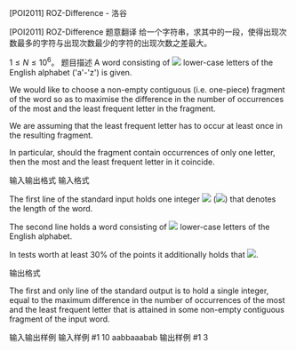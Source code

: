 



[POI2011] ROZ-Difference - 洛谷














[POI2011] ROZ-Difference
题意翻译
给一个字符串，求其中的一段，使得出现次数最多的字符与出现次数最少的字符的出现次数之差最大。

$1 \leq N \leq 10^6$。
题目描述
A word consisting of ![](http://main.edu.pl/images/OI18/roz-en-tex.1.png) lower-case letters of the English alphabet ('a'-'z') is given.

We would like to choose a non-empty contiguous (i.e. one-piece) fragment    of the word so as to maximise the difference in the number of occurrences    of the most and the least frequent letter in the fragment.

We are assuming that the least frequent letter has to occur at least once in    the resulting fragment.

In particular, should the fragment contain occurrences of only one letter,    then the most and the least frequent letter in it coincide.


输入输出格式
输入格式

The first line of the standard input holds one integer ![](http://main.edu.pl/images/OI18/roz-en-tex.2.png)      (![](http://main.edu.pl/images/OI18/roz-en-tex.3.png)) that denotes the length of the word.

The second line holds a word consisting of ![](http://main.edu.pl/images/OI18/roz-en-tex.4.png) lower-case letters      of the English alphabet.

In tests worth at least 30% of the points it additionally holds that ![](http://main.edu.pl/images/OI18/roz-en-tex.5.png).

输出格式

The first and only line of the standard output is to hold a single integer,      equal to the maximum difference in the number of occurrences of the most      and the least frequent letter that is attained in some non-empty contiguous      fragment of the input word.

输入输出样例
输入样例 #1
10
aabbaaabab
输出样例 #1
3







